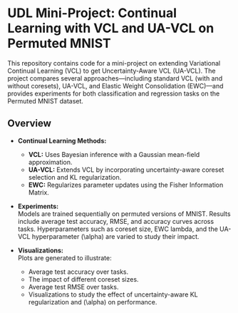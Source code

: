 # UDL Mini-Project: Continual Learning with VCL and UA-VCL on Permuted MNIST

This repository contains code for a mini-project on extending Variational Continual Learning (VCL) to get Uncertainty-Aware VCL (UA-VCL). The project compares several approaches—including standard VCL (with and without coresets), UA-VCL, and Elastic Weight Consolidation (EWC)—and provides experiments for both classification and regression tasks on the Permuted MNIST dataset.

## Overview

- **Continual Learning Methods:**  
  - **VCL:** Uses Bayesian inference with a Gaussian mean-field approximation.
  - **UA-VCL:** Extends VCL by incorporating uncertainty-aware coreset selection and KL regularization.
  - **EWC:** Regularizes parameter updates using the Fisher Information Matrix.

- **Experiments:**  
  Models are trained sequentially on permuted versions of MNIST. Results include average test accuracy, RMSE, and accuracy curves across tasks. Hyperparameters such as coreset size, EWC lambda, and the UA-VCL hyperparameter \(\alpha\) are varied to study their impact.

- **Visualizations:**  
  Plots are generated to illustrate:
  - Average test accuracy over tasks.
  - The impact of different coreset sizes.
  - Average test RMSE over tasks.
  - Visualizations to study the effect of uncertainty-aware KL regularization and \(\alpha\) on performance.